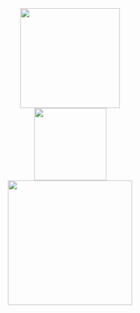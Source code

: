 <div align="center"> <img height="200px" src="https://github-readme-stats.vercel.app/api?username=jiajian&show_icons=true&theme=graywhite" /> </div>
<div align="center"> <img height="145px" src="https://github-readme-stats.vercel.app/api/top-langs/?username=jiajian&layout=compact&theme=graywhite" /> </div>
<div align="center"> <img height="250px" src="https://github-readme-activity-graph.cyclic.app/graph?username=jiajian&theme=vue" /> </div>
